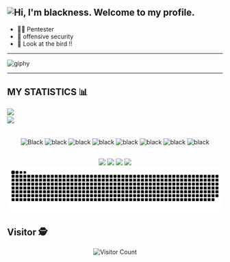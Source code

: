 ## <img src="https://readme-typing-svg.demolab.com?font=Roboto&size=24&pause=1000&color=C9D1D9&multiline=true&width=460&lines=+Welcome+to+my+profile!!!" alt="Hi, I'm blackness. Welcome to my profile." />

- 👨‍💻 Pentester
- 🖤 offensive security
- 👻 Look at the bird !!

_________________________________________________________________________________
  ![giphy](https://i.pinimg.com/originals/f1/ed/a4/f1eda4768df8d8135c779772f2833e88.gif)
  ________________________________________________________________________________
</div>








<div>
  
  ## MY STATISTICS 📊
  
  ![](https://github-readme-stats.vercel.app/api?username=blacknesses&theme=tokyonight&hide_border=false&include_all_commits=true&count_private=false)<br/>
  <img width="42%" src="https://github-readme-stats.vercel.app/api/top-langs/?username=blacknesses&layout=compact&langs_count=8&theme=tokyonight&hide="/>
 </a>
</div>




  

<div align="center" style="display: inline_block"><br>
  <img align="center" alt="Black" height="30" width="40" src="https://cdn.jsdelivr.net/gh/devicons/devicon/icons/linux/linux-original.svg">
  <img align="center" alt="black" height="30" width="40" src="https://cdn.jsdelivr.net/gh/devicons/devicon/icons/bash/bash-original.svg">
  <img align="center" alt="black" height="32" width="42" src="https://cdn.jsdelivr.net/gh/devicons/devicon/icons/debian/debian-plain-wordmark.svg">
  <img align="center" alt="black" height="30" width="40" src="https://cdn.jsdelivr.net/gh/devicons/devicon/icons/putty/putty-original.svg">
  <img align="center" alt="black" height="32" width="42" src="https://cdn.jsdelivr.net/gh/devicons/devicon/icons/python/python-original.svg">
  <img align="center" alt="black" height="32" width="42" src="https://cdn.jsdelivr.net/gh/devicons/devicon/icons/raspberrypi/raspberrypi-original.svg">
  <img align="center" alt="black" height="32" width="42" src="https://cdn.jsdelivr.net/gh/devicons/devicon/icons/grafana/grafana-original.svg">
  <img align="center" alt="black" height="32" width="40" src="https://cdn.jsdelivr.net/gh/devicons/devicon/icons/ssh/ssh-original.svg">
  
</div>








  
##

<div align="center">
  <a href="https://www.instagram.com/blackness.io/" target="_blank"><img src="https://img.shields.io/badge/Instagram-E4405F?style=for-the-badge&logo=instagram&logoColor=white"
target="_blank"></a>
  <a href="https://www.linkedin.com/in/fabio-junior-2b0040190/" target="_blank"><img src="https://img.shields.io/badge/LinkedIn-0077B5?style=for-the-badge&logo=linkedin&logoColor=white"
target="_blank"></a> 
  <a href="https://www.udemy.com/user/fabio-henrique-166/" target="_blank"><img src="https://img.shields.io/badge/Udemy-EC5252?style=for-the-badge&logo=Udemy&logoColor=white"
target="_blank"></a>       
  <a href="https://discord.gg/xBkaKATxT6" target="_blank"><img src="https://img.shields.io/badge/Discord-7289DA?style=for-the-badge&logo=discord&logoColor=white"
target="_blank"></a>       





  
<picture align="center">
  <source media="(prefers-color-scheme: dark)" srcset="https://raw.githubusercontent.com/blacknesses/blacknesses/output/github-contribution-grid-snake-dark.svg">
  <source media="(prefers-color-scheme: light)" srcset="https://raw.githubusercontent.com/blacknesses/blacknesses/output/github-contribution-grid-snake-dark.svg">
  <img align="center" alt="github contribution grid snake animation" src="https://raw.githubusercontent.com/blacknesses/blacknesses/output/github-contribution-grid-snake.svg">
</picture>





  
</div>
  
## Visitor 🕵
<div align="center">
  
![Visitor Count](https://profile-counter.glitch.me/{blacknesses}/count.svg)
</div>
